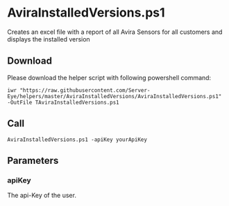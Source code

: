 # AviraInstalledVersions.ps1

Creates an excel file with a report of all Avira Sensors for all customers and displays the installed version

## Download

Please download the helper script with following powershell command:
```
iwr "https://raw.githubusercontent.com/Server-Eye/helpers/master/AviraInstalledVersions/AviraInstalledVersions.ps1" -OutFile TAviraInstalledVersions.ps1
```

## Call
```
AviraInstalledVersions.ps1 -apiKey yourApiKey 
```

## Parameters

### apiKey
The api-Key of the user.

